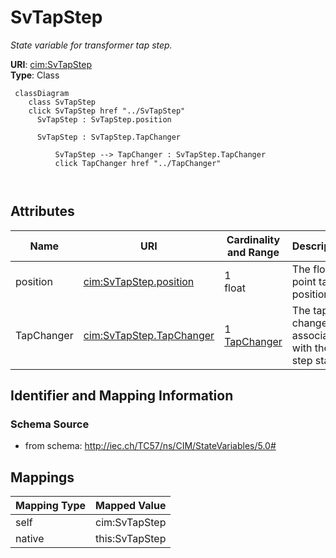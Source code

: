 # SvTapStep


_State variable for transformer tap step._





**URI**: [cim:SvTapStep](http://iec.ch/TC57/CIM100#SvTapStep)<br />
**Type**: Class




```mermaid
 classDiagram
    class SvTapStep
    click SvTapStep href "../SvTapStep"
      SvTapStep : SvTapStep.position
        
      SvTapStep : SvTapStep.TapChanger
        
          SvTapStep --> TapChanger : SvTapStep.TapChanger
          click TapChanger href "../TapChanger"
        
      
```




<!-- no inheritance hierarchy -->


## Attributes


| Name | URI | Cardinality and Range | Description | Inheritance |
| ---  | --- | --- | --- | --- |
| position | [cim:SvTapStep.position](http://iec.ch/TC57/CIM100#SvTapStep.position) | 1 <br />  float  | The floating point tap position | direct |
| TapChanger | [cim:SvTapStep.TapChanger](http://iec.ch/TC57/CIM100#SvTapStep.TapChanger) | 1 <br />  [TapChanger](TapChanger.md)  | The tap changer associated with the tap step state | direct |









## Identifier and Mapping Information







### Schema Source


* from schema: http://iec.ch/TC57/ns/CIM/StateVariables/5.0#





## Mappings

| Mapping Type | Mapped Value |
| ---  | ---  |
| self | cim:SvTapStep |
| native | this:SvTapStep |




